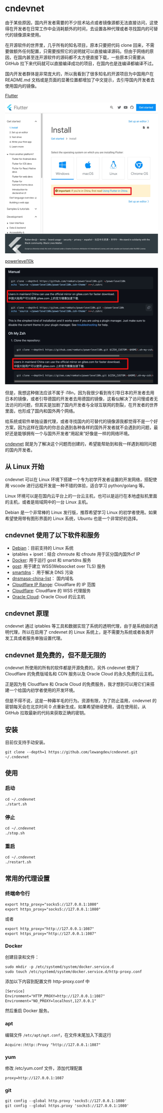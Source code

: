 # cndevnet

由于某些原因，国内开发者需要的不少技术站点或者镜像源都无法直接访问，这使得在开发者在日常工作中会消耗额外的时间，去设置各种代理或者寻找国内的可替代的镜像源来使用。

在开源软件的世界里，几乎所有的知名项目，原本只要把代码 clone 回来，不需要做额外任何配置，只需要按照它的说明就可以直接编译源码。但由于网络的原因，在国内甚至连开源软件的源码都不太方便直接下载，一些原本只需要从 GitHub 拉下来代码就可以直接编译成功的项目，在国内也是连编译都编译不过。

国内开发者群体是非常庞大的，所以我看到了很多知名的开源项目为中国用户在 README.md 文档或是页面的显著位置都增加了中文提示，去引导国内开发者去使用国内的镜像。

[Flutter](https://flutter.dev/)

![](https://raw.githubusercontent.com/lewangdev/picb0/main/oh-my-notes/8370906848784f34a368a35724c2532c.jpg)

[powerlevel10k](https://github.com/romkatv/powerlevel10k#manual)

![](https://raw.githubusercontent.com/lewangdev/picb0/main/oh-my-notes/96b11231089b47469e9d2d6e8d6395a5.jpg)

但是，我想这种做法应该不属于 i18n，因为我很少看到有引导日本的开发者去用日本的镜像，或者引导德国的开发者去用德国的镜像，这看似解决了访问慢或者无法访问的问题，但其实是加剧了国内开发者与全球互联网的割裂，在开发者的世界里面，也形成了国内和国外两个网络。

给系统或软件单独设置代理，或者寻找国内的可替代的镜像源我都觉得不是一个好方案，因为这样在国内的你总会遇到各种各样的国外开发者就不会遇到的问题，最好还是能够拥有一个与国外开发者“用起来”好像是一样的网络环境。

[cndevnet](https://github.com/lewangdev/cndevnet) 就是为了解决这个问题而创建的，希望能帮助到和我一样遇到相同问题的国内开发者。

## 从 Linux 开始

cndevnet 可以在 Linux 环境下搭建一个专为初学开发者设置的开发网络，搭配使用 vscode 进行远程开发是一种不错的体验，适合学习 python/golang 等。

Linux 环境可以是在国内云平台上的一台云主机，也可以是运行在本地虚拟机里面的主机，或者是局域网中的一台 Linux 主机。

Debian 是一个非常棒的 Linux 发行版，推荐希望学习 Linux 的初学者使用。如果希望使用带有图形界面的 Linux 系统，Ubuntu 也是一个非常好的选择。

## cndevnet 使用了以下软件和服务

* [Debian](https://www.debian.org/)：目前支持的 Linux 系统
* iptables + ipset：结合 chnroute 和 cfroute 用于区分国内国外cf IP
* [Docker](https://docs.docker.com/engine/install/debian/): 用于运行 gost 和 smartdns 服务
* [gost](https://github.com/ginuerzh/gost): 用于建立 WSS(Websocket over TLS) 服务
* [smartdns](https://github.com/pymumu/smartdns)： 用于解决 DNS 污染
* [dnsmasq-china-list](https://github.com/felixonmars/dnsmasq-china-list/)： 国内域名
* [Cloudflare IP Range](https://www.cloudflare.com/zh-cn/ips/): Cloudflare 的 IP 范围
* [Cloudflare](https://www.cloudflare.com/zh-cn/ips/): Cloudflare 的 WSS 代理服务
* [Oracle Cloud](https://cloud.oracle.com): Oracle Cloud 的云主机

## cndevnet 原理

cndevnet 通过 iptables 等工具和数据实现了系统的透明代理，由于是系统级的透明代理，所以在启用了 cndevnet 的 Linux 系统上，是不需要为系统或者各类开发工具或者服务单独设置代理。

## cndevnet 是免费的，但不是无限的

cndevnet 所使用的所有的软件都是开源免费的，另外 cndevnet 使用了 Cloudflare 的免费版域名和 CDN 服务以及 Oracle Cloud 的永久免费的云主机。

正是因为有 Cloudflare 和 Oracle Cloud 的免费服务，我才想到可以用它们来搭建一个给国内初学者使用的开发环境。

但是不得不说，这是一种薅羊毛的行为。资源有限，为了防止滥用，cndevnet 的密钥每天会在北京时间 0 点重新生成，如果希望继续使用，请在使用前，从 GitHub 拉取最新的代码来获取正确的密钥。

## 安装

目前仅支持手动安装。

```shell
git clone --depth=1 https://github.com/lewangdev/cndevnet.git ~/.cndevnet
```

## 使用

### 启动

```shell
cd ~/.cndevnet
./start.sh
```

### 停止

```shell
cd ~/.cndevnet
./stop.sh
```

### 重启

```shell
cd ~/.cndevnet
./restart.sh
```


## 常用的代理设置

### 终端命令行

```
export http_proxy="socks5://127.0.0.1:1080"
export https_proxy="socks5://127.0.0.1:1080"
```

或者 

```
export http_proxy="http://127.0.0.1:1087"
export https_proxy="http://127.0.0.1:1087"

```

### Docker

创建目录和文件：

```
sudo mkdir -p /etc/systemd/system/docker.service.d
sudo touch /etc/systemd/system/docker.service.d/http-proxy.conf
```

添加以下内容到配置文件 http-proxy.conf 中

```
[Service]
Environment="HTTP_PROXY=http://127.0.0.1:1087"
Environment="NO_PROXY=localhost,127.0.0.1"
```

然后重启 Docker 服务。

### apt

编辑文件 `/etc/apt/apt.conf`，在文件末尾加入下面这行

```
Acquire::http::Proxy "http://127.0.0.1:1087"
```

### yum

修改 /etc/yum.conf 文件，添加代理配置

```
proxy=http://127.0.0.1:1087

```

### git

```
git config --global http.proxy 'socks5://127.0.0.1:1080' 
git config --global https.proxy 'socks5://127.0.0.1:1080'
```

